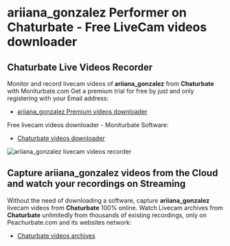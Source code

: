 # ariiana_gonzalez Performer on Chaturbate - Free LiveCam videos downloader

## Chaturbate Live Videos Recorder

Monitor and record livecam videos of **ariiana_gonzalez** from **Chaturbate** with Moniturbate.com
Get a premium trial for free by just and only registering with your Email address:
* [ariiana_gonzalez Premium videos downloader](https://moniturbate.com/request-demo-licence-key.html)

Free livecam videos downloader - Moniturbate Software:
* [Chaturbate videos downloader](https://moniturbate.com/moniturbate-download-software.html)

![ariiana_gonzalez livecam videos recorder](https://peachurnet.com/templates/moniturbate-software.png)


## Capture ariiana_gonzalez videos from the Cloud and watch your recordings on Streaming

Without the need of downloading a software, capture **ariiana_gonzalez** livecam videos from **Chaturbate** 100% online.
Watch Livecam archives from **Chaturbate** unlimitedly from thousands of existing recordings, only on Peachurbate.com and its websites network:
* [Chaturbate videos archives](https://peachurnet.com/)
